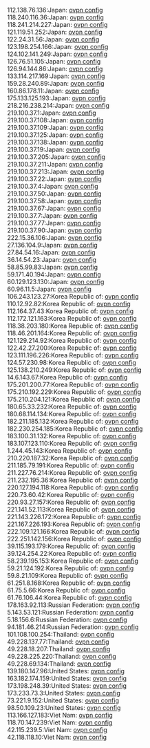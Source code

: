 112.138.76.136:Japan: [ovpn config](vpn/112_138_76_136.ovpn)  
118.240.116.36:Japan: [ovpn config](vpn/118_240_116_36.ovpn)  
118.241.214.227:Japan: [ovpn config](vpn/118_241_214_227.ovpn)  
121.119.51.252:Japan: [ovpn config](vpn/121_119_51_252.ovpn)  
122.24.31.56:Japan: [ovpn config](vpn/122_24_31_56.ovpn)  
123.198.254.166:Japan: [ovpn config](vpn/123_198_254_166.ovpn)  
124.102.141.249:Japan: [ovpn config](vpn/124_102_141_249.ovpn)  
126.76.51.105:Japan: [ovpn config](vpn/126_76_51_105.ovpn)  
126.94.144.86:Japan: [ovpn config](vpn/126_94_144_86.ovpn)  
133.114.217.169:Japan: [ovpn config](vpn/133_114_217_169.ovpn)  
159.28.240.89:Japan: [ovpn config](vpn/159_28_240_89.ovpn)  
160.86.178.11:Japan: [ovpn config](vpn/160_86_178_11.ovpn)  
175.133.125.193:Japan: [ovpn config](vpn/175_133_125_193.ovpn)  
218.216.238.214:Japan: [ovpn config](vpn/218_216_238_214.ovpn)  
219.100.37.1:Japan: [ovpn config](vpn/219_100_37_1.ovpn)  
219.100.37.108:Japan: [ovpn config](vpn/219_100_37_108.ovpn)  
219.100.37.109:Japan: [ovpn config](vpn/219_100_37_109.ovpn)  
219.100.37.125:Japan: [ovpn config](vpn/219_100_37_125.ovpn)  
219.100.37.138:Japan: [ovpn config](vpn/219_100_37_138.ovpn)  
219.100.37.19:Japan: [ovpn config](vpn/219_100_37_19.ovpn)  
219.100.37.205:Japan: [ovpn config](vpn/219_100_37_205.ovpn)  
219.100.37.211:Japan: [ovpn config](vpn/219_100_37_211.ovpn)  
219.100.37.213:Japan: [ovpn config](vpn/219_100_37_213.ovpn)  
219.100.37.22:Japan: [ovpn config](vpn/219_100_37_22.ovpn)  
219.100.37.4:Japan: [ovpn config](vpn/219_100_37_4.ovpn)  
219.100.37.50:Japan: [ovpn config](vpn/219_100_37_50.ovpn)  
219.100.37.58:Japan: [ovpn config](vpn/219_100_37_58.ovpn)  
219.100.37.67:Japan: [ovpn config](vpn/219_100_37_67.ovpn)  
219.100.37.7:Japan: [ovpn config](vpn/219_100_37_7.ovpn)  
219.100.37.77:Japan: [ovpn config](vpn/219_100_37_77.ovpn)  
219.100.37.90:Japan: [ovpn config](vpn/219_100_37_90.ovpn)  
222.15.36.106:Japan: [ovpn config](vpn/222_15_36_106.ovpn)  
27.136.104.9:Japan: [ovpn config](vpn/27_136_104_9.ovpn)  
27.84.54.16:Japan: [ovpn config](vpn/27_84_54_16.ovpn)  
36.14.54.23:Japan: [ovpn config](vpn/36_14_54_23.ovpn)  
58.85.99.83:Japan: [ovpn config](vpn/58_85_99_83.ovpn)  
59.171.40.194:Japan: [ovpn config](vpn/59_171_40_194.ovpn)  
60.129.123.130:Japan: [ovpn config](vpn/60_129_123_130.ovpn)  
60.96.11.5:Japan: [ovpn config](vpn/60_96_11_5.ovpn)  
106.243.123.27:Korea Republic of: [ovpn config](vpn/106_243_123_27.ovpn)  
110.12.92.82:Korea Republic of: [ovpn config](vpn/110_12_92_82.ovpn)  
112.164.37.43:Korea Republic of: [ovpn config](vpn/112_164_37_43.ovpn)  
112.172.121.163:Korea Republic of: [ovpn config](vpn/112_172_121_163.ovpn)  
118.38.203.180:Korea Republic of: [ovpn config](vpn/118_38_203_180.ovpn)  
118.46.201.164:Korea Republic of: [ovpn config](vpn/118_46_201_164.ovpn)  
121.129.214.92:Korea Republic of: [ovpn config](vpn/121_129_214_92.ovpn)  
122.42.27.200:Korea Republic of: [ovpn config](vpn/122_42_27_200.ovpn)  
123.111.196.226:Korea Republic of: [ovpn config](vpn/123_111_196_226.ovpn)  
124.57.230.98:Korea Republic of: [ovpn config](vpn/124_57_230_98.ovpn)  
125.138.210.249:Korea Republic of: [ovpn config](vpn/125_138_210_249.ovpn)  
14.6.143.67:Korea Republic of: [ovpn config](vpn/14_6_143_67.ovpn)  
175.201.200.77:Korea Republic of: [ovpn config](vpn/175_201_200_77.ovpn)  
175.210.192.229:Korea Republic of: [ovpn config](vpn/175_210_192_229.ovpn)  
175.210.204.121:Korea Republic of: [ovpn config](vpn/175_210_204_121.ovpn)  
180.65.33.232:Korea Republic of: [ovpn config](vpn/180_65_33_232.ovpn)  
180.68.114.134:Korea Republic of: [ovpn config](vpn/180_68_114_134.ovpn)  
182.211.185.132:Korea Republic of: [ovpn config](vpn/182_211_185_132.ovpn)  
182.230.254.185:Korea Republic of: [ovpn config](vpn/182_230_254_185.ovpn)  
183.100.31.132:Korea Republic of: [ovpn config](vpn/183_100_31_132.ovpn)  
183.107.123.110:Korea Republic of: [ovpn config](vpn/183_107_123_110.ovpn)  
1.244.45.143:Korea Republic of: [ovpn config](vpn/1_244_45_143.ovpn)  
210.220.187.32:Korea Republic of: [ovpn config](vpn/210_220_187_32.ovpn)  
211.185.79.191:Korea Republic of: [ovpn config](vpn/211_185_79_191.ovpn)  
211.227.76.214:Korea Republic of: [ovpn config](vpn/211_227_76_214.ovpn)  
211.232.195.36:Korea Republic of: [ovpn config](vpn/211_232_195_36.ovpn)  
220.127.194.118:Korea Republic of: [ovpn config](vpn/220_127_194_118.ovpn)  
220.73.60.42:Korea Republic of: [ovpn config](vpn/220_73_60_42.ovpn)  
220.93.27.157:Korea Republic of: [ovpn config](vpn/220_93_27_157.ovpn)  
221.141.52.113:Korea Republic of: [ovpn config](vpn/221_141_52_113.ovpn)  
221.143.226.172:Korea Republic of: [ovpn config](vpn/221_143_226_172.ovpn)  
221.167.226.193:Korea Republic of: [ovpn config](vpn/221_167_226_193.ovpn)  
222.109.121.166:Korea Republic of: [ovpn config](vpn/222_109_121_166.ovpn)  
222.251.142.156:Korea Republic of: [ovpn config](vpn/222_251_142_156.ovpn)  
39.115.193.179:Korea Republic of: [ovpn config](vpn/39_115_193_179.ovpn)  
39.124.254.22:Korea Republic of: [ovpn config](vpn/39_124_254_22.ovpn)  
58.239.195.153:Korea Republic of: [ovpn config](vpn/58_239_195_153.ovpn)  
59.21.124.192:Korea Republic of: [ovpn config](vpn/59_21_124_192.ovpn)  
59.8.21.109:Korea Republic of: [ovpn config](vpn/59_8_21_109.ovpn)  
61.251.8.168:Korea Republic of: [ovpn config](vpn/61_251_8_168.ovpn)  
61.75.5.66:Korea Republic of: [ovpn config](vpn/61_75_5_66.ovpn)  
61.76.106.44:Korea Republic of: [ovpn config](vpn/61_76_106_44.ovpn)  
178.163.92.113:Russian Federation: [ovpn config](vpn/178_163_92_113.ovpn)  
5.143.53.121:Russian Federation: [ovpn config](vpn/5_143_53_121.ovpn)  
5.18.156.6:Russian Federation: [ovpn config](vpn/5_18_156_6.ovpn)  
94.181.46.214:Russian Federation: [ovpn config](vpn/94_181_46_214.ovpn)  
101.108.100.254:Thailand: [ovpn config](vpn/101_108_100_254.ovpn)  
49.228.137.77:Thailand: [ovpn config](vpn/49_228_137_77.ovpn)  
49.228.18.207:Thailand: [ovpn config](vpn/49_228_18_207.ovpn)  
49.228.225.220:Thailand: [ovpn config](vpn/49_228_225_220.ovpn)  
49.228.69.134:Thailand: [ovpn config](vpn/49_228_69_134.ovpn)  
139.180.147.96:United States: [ovpn config](vpn/139_180_147_96.ovpn)  
163.182.174.159:United States: [ovpn config](vpn/163_182_174_159.ovpn)  
173.198.248.39:United States: [ovpn config](vpn/173_198_248_39.ovpn)  
173.233.73.3:United States: [ovpn config](vpn/173_233_73_3.ovpn)  
73.221.9.152:United States: [ovpn config](vpn/73_221_9_152.ovpn)  
98.50.109.23:United States: [ovpn config](vpn/98_50_109_23.ovpn)  
113.166.127.183:Viet Nam: [ovpn config](vpn/113_166_127_183.ovpn)  
118.70.147.239:Viet Nam: [ovpn config](vpn/118_70_147_239.ovpn)  
42.115.239.5:Viet Nam: [ovpn config](vpn/42_115_239_5.ovpn)  
42.118.118.10:Viet Nam: [ovpn config](vpn/42_118_118_10.ovpn)  
